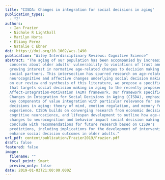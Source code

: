 ```yaml
---
title: "CISDA: Changes in integration for social decisions in aging"
publication_types:
  - "2"
authors:
  - Ian Frazier
  - Nichole R Lighthall
  - Marilyn Horta
  - Eliany Perez
  - Natalie C Ebner
doi: https://doi.org/10.1002/wcs.1490
publication: "Wiley Interdisciplinary Reviews: Cognitive Science"
abstract: "The aging of our population has been accompanied by increasing
  concerns about older adults' vulnerability to violations of trust and a
  growing interest in normative age‐related changes to decision making involving
  social partners. This intersection has spurred research on age‐related
  neurocognitive and affective changes underlying social decision making. Based
  on our review and synthesis of this literature, we propose a specification
  that targets social decision making in aging to the recently proposed
  Affect‐Integration‐Motivation (AIM) framework. Our framework specification,
  Changes in Integration for Social Decisions in Aging (CISDA), emphasizes three
  key components of value integration with particular relevance for social
  decisions in aging: theory of mind, emotion regulation, and memory for past
  experience. CISDA builds on converging research from economic decision making,
  cognitive neuroscience, and lifespan development to outline how age‐related
  changes to neurocognition and behavior impact social decision making. We
  conclude with recommendations for future research based on CISDA's
  predictions, including implications for the development of interventions to
  enhance social decision outcomes in older adults."
url_pdf: content/publication/Frazier2019/Frazier.pdf
draft: false
featured: false
image:
  filename: ""
  focal_point: Smart
  preview_only: false
date: 2019-01-03T21:00:00.000Z
---
```

